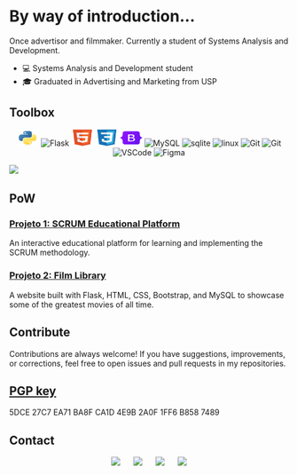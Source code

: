 # By way of introduction...

Once advertisor and filmmaker. Currently a student of Systems Analysis and Development.

- 💻 Systems Analysis and Development student
- 🎓 Graduated in Advertising and Marketing from USP

## Toolbox

<p align="center">
  <img alt="Python" height="30" width="40" src="https://raw.githubusercontent.com/devicons/devicon/master/icons/python/python-original.svg">
  <img alt="Flask" height="30" width="40" src="https://cdn.jsdelivr.net/gh/devicons/devicon@latest/icons/flask/flask-original.svg">
  <img alt="HTML" height="30" width="40" src="https://raw.githubusercontent.com/devicons/devicon/master/icons/html5/html5-original.svg">
  <img alt="CSS" height="30" width="40" src="https://raw.githubusercontent.com/devicons/devicon/master/icons/css3/css3-original.svg">
  <img alt="Bootstrap" height="30" width="40" src="https://raw.githubusercontent.com/devicons/devicon/master/icons/bootstrap/bootstrap-original.svg">
  <img alt="MySQL" height="30" width="40" src="https://cdn.jsdelivr.net/gh/devicons/devicon@latest/icons/mysql/mysql-original.svg">
  <img alt="sqlite" height="30" width="40" src="https://cdn.jsdelivr.net/gh/devicons/devicon@latest/icons/sqlite/sqlite-original.svg">
  <img alt="linux" height="30" width="40" src="https://cdn.jsdelivr.net/gh/devicons/devicon@latest/icons/linux/linux-original.svg">
  <img alt="Git" height="30" width="40" src="https://cdn.jsdelivr.net/gh/devicons/devicon@latest/icons/git/git-original.svg">
  <img alt="Git" height="30" width="40" src="https://cdn.jsdelivr.net/gh/devicons/devicon@latest/icons/github/github-original.svg">
  <img alt="VSCode" height="30" width="40" src="https://cdn.jsdelivr.net/gh/devicons/devicon@latest/icons/vscode/vscode-original.svg">
  <img alt="Figma" height="30" width="40" src="https://cdn.jsdelivr.net/gh/devicons/devicon/icons/figma/figma-original.svg">
</p>

![](https://github-readme-stats-wheat-two-53.vercel.app/api/top-langs/?username=pedro-fs-garcia&theme=nightowl&hide_border=false&include_all_commits=true&count_private=false&layout=compact)

## PoW

### [Projeto 1: SCRUM Educational Platform](https://github.com/Titus-System/1Semestre-ADS)
An interactive educational platform for learning and implementing the SCRUM methodology.

### [Projeto 2: Film Library](https://github.com/pedro-fs-garcia/grandes_filmes)
A website built with Flask, HTML, CSS, Bootstrap, and MySQL to showcase some of the greatest movies of all time.

## Contribute

Contributions are always welcome! If you have suggestions, improvements, or corrections, feel free to open issues and pull requests in my repositories.

## [PGP key](https://github.com/pedro-fs-garcia/pedro-fs-garcia/blob/main/pedrogarcia.asc)
5DCE 27C7 EA71 BA8F CA1D  4E9B 2A0F 1FF6 B858 7489


## Contact

<p align="center">
<a href="https://github.com/pedro-fs-garcia" style="margin:10px"><img src="https://img.icons8.com/ios-filled/24/ffffff/github.png"></a>
<a href="https://linkedin.com/in/pedro-fs-garcia" style="margin:10px"><img src="https://img.icons8.com/ios-filled/24/ffffff/linkedin.png"></a>
<a href="mailto:pedro-fs-garcia.pro@gmail.com" style="margin:10px"><img src="https://img.icons8.com/ios-filled/24/ffffff/email.png"></a>
<a href="http://pedrogarcia.space/" style="margin:10px"><img src="https://img.icons8.com/ios-filled/24/ffffff/web.png"></a>
</p>
